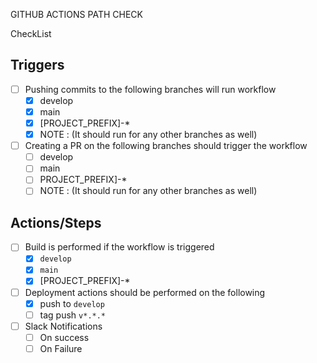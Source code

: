 GITHUB ACTIONS PATH CHECK

CheckList

## Triggers

- [ ] Pushing commits to the following branches will run workflow
  - [x] develop
  - [x] main
  - [x] [PROJECT_PREFIX]-* 
  - [x] NOTE : (It should run for any other branches as well)

- [ ] Creating a PR on the following branches should trigger the workflow
  - [ ] develop
  - [ ] main
  - [ ] PROJECT_PREFIX]-* 
  - [ ] NOTE : (It should run for any other branches as well)

## Actions/Steps

- [ ] Build is performed if the workflow is triggered
  - [x] `develop`
  - [x] `main`
  - [x] [PROJECT_PREFIX]-* 

- [ ] Deployment actions should be performed on the following
  - [x] push to `develop`
  - [ ] tag push `v*.*.*`

- [ ] Slack Notifications
  - [ ] On success
  - [ ] On Failure
